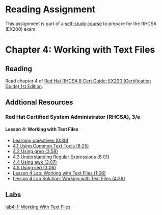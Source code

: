 # Reading Assignment
This assignment is part of a [self-study course](../README.md) to prepare for the RHCSA (EX200) exam.
# Chapter 4: Working with Text Files

## Reading
Read chapter 4 of [Red Hat RHCSA 8 Cert Guide: EX200 (Certification Guide) 1st Edition](https://www.amazon.com/Red-RHCSA-Cert-Guide-Certification-dp-0135938139/dp/0135938139).
## Addtional Resources

### Red Hat Certified System Administrator (RHCSA), 3/e

#### Lesson 4: Working with Text Files
- [Learning objectives (0:30)](https://learning.oreilly.com/videos/red-hat-certified/9780135656495/9780135656495-RCSA_01_04_00)
- [4.1 Using Common Text Tools (8:25)](https://learning.oreilly.com/videos/red-hat-certified/9780135656495/9780135656495-RCSA_01_04_01)
- [4.2 Using grep (3:58)](https://learning.oreilly.com/videos/red-hat-certified/9780135656495/9780135656495-RCSA_01_04_02)
- [4.3 Understanding Regular Expressions (8:01)](https://learning.oreilly.com/videos/red-hat-certified/9780135656495/9780135656495-RCSA_01_04_03)
- [4.4 Using awk (3:07)](https://learning.oreilly.com/videos/red-hat-certified/9780135656495/9780135656495-RCSA_01_04_04)
- [4.5 Using sed (3:06)](https://learning.oreilly.com/videos/red-hat-certified/9780135656495/9780135656495-RCSA_01_04_05)
- [Lesson 4 Lab: Working with Text Files (1:06)](https://learning.oreilly.com/videos/red-hat-certified/9780135656495/9780135656495-RCSA_01_04_06)
- [Lesson 4 Lab Solution: Working with Text Files (4:39)](https://learning.oreilly.com/videos/red-hat-certified/9780135656495/9780135656495-RCSA_01_04_07)

## Labs
[lab4-1: Working With Text Files](lab4-1.md)</br>
